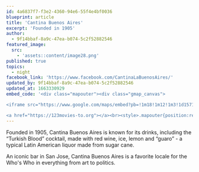 ```yaml
---
id: 4a6837f7-f3e2-4360-94e6-55f4e4bf0036
blueprint: article
title: 'Cantina Buenos Aires'
excerpt: 'Founded in 1905'
author:
  - 9f14bbaf-8a9c-47ea-b074-5c2f52882546
featured_image:
  src:
    - 'assets::content/image28.png'
published: true
topics:
  - night
facebook_link: 'https://www.facebook.com/CantinaLaBuenosAires/'
updated_by: 9f14bbaf-8a9c-47ea-b074-5c2f52882546
updated_at: 1663330929
embed_code: '<div class="mapouter"><div class="gmap_canvas">

<iframe src="https://www.google.com/maps/embed?pb=!1m18!1m12!1m3!1d15719.866705199895!2d-84.07549161610237!3d9.936730686868621!2m3!1f0!2f0!3f0!3m2!1i1024!2i768!4f13.1!3m3!1m2!1s0x8fa0e37da634ef4d%3A0x97aadd0caab1d5b2!2sBar%20Buenos%20Aires!5e0!3m2!1ses!2sus!4v1663954778386!5m2!1ses!2sus" width="400" height="300" style="border:0;" allowfullscreen="" loading="lazy" referrerpolicy="no-referrer-when-downgrade"></iframe>

<a href="https://123movies-to.org"></a><br><style>.mapouter{position:relative;text-align:right;height:500px;width:1200px;}</style><style>.gmap_canvas {overflow:hidden;background:none!important;height:500px;width:1200px;}</style></div></div>'
---
```

Founded in 1905, Cantina Buenos Aires is known for its drinks, including the “Turkish Blood” cocktail, made with red wine, ice, lemon and “guaro” - a typical Latin American liquor made from sugar cane. 

An iconic bar in San Jose, Cantina Buenos Aires is a favorite locale for the Who's Who in everything from art to politics.